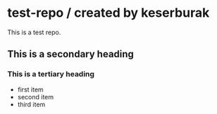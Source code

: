 test-repo / created by keserburak
=========

This is a test repo.

## This is a secondary heading

### This is a tertiary heading

* first item
* second item
* third item
